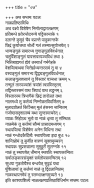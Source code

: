 +++
title = "०७"

+++
अथ सप्तमः पटलः  
नाळप्रतिष्ठाविधिः  
अथ वक्ष्ये विशेषेण निर्माल्यद्वारलक्षणम्  
प्रतिबन्धे प्रतेरन्तेदनन्ये पट्टिकान्तके १  
दलान्ते कुमुदं चैव वप्रान्ते पादुकान्तके  
छिद्रं कुर्यात्तथा चोर्ध्वे गलं तस्मात्सुयोजयेत् २  
भान्वङ्गुळं समारभ्य गुणाङ्गुलविवर्धनात्  
चतुर्विंशाङ्गुलं यावत्तावत्पञ्चविधं तथा ३  
भित्तिबाह्यगतं ह्येवं तस्यार्धं गर्भगेहके  
वेशयित्वाथवा भित्तेर्ह्यभ्यन्तरसमं तु वा ४  
वस्वङ्गुलं समारभ्य द्विद्व्यङ्गुलविवर्धनात्  
कलाङ्गुलावसानं तु विस्तारं पञ्चधा क्रमम् ५  
तन्मूलं तारपञ्चांशं त्रयांशं त्वग्रविस्तृतम्  
तद्विस्तारसमं वाथ त्रिपादं वाथ तद्धनम् ६  
विस्तारस्य त्रिभागैकं छिद्रं तारोन्नतं तथा  
नालमध्ये तु कर्तव्यं निम्नोन्नतविवर्जितम् ७  
मूलादग्रोन्नतं किञ्चित् मूलं हंसस्य चान्वितम्  
गजोष्ठसदृशालम्बं यथा सुन्दरमाचरेत् ८  
व्याळः सिंहोऽथ भूतो वा नाळं धृत्वा तु संस्थितः  
नाळमेकं तु कर्तव्यं सौम्यं प्रासादमध्यगम् ९  
स्थापयित्वा विशेषेण अनेन विधिना तथा  
नाळं गन्धोदकैर्दिव्यैः स्थापयित्वा हृदा बुधः १०  
शान्तिहोमं तु कुर्वीत वारुणं सूक्तमुच्चरन्  
स्थापकः सुप्रसन्नात्मा सुमुहूर्ते सुलग्नके ११  
नाळं तु स्थापयेत् धीमान् स्थपतिः स्थापकान्वितः  
सर्वालङ्कारसंयुक्तं सर्वतोयसमन्वितम् १२  
सुधया गुडतोयैश्च बन्धयेत् सुदृढं यथा  
पुंशिलायां तु कर्तव्यं नाळं तु द्विदलान्वितम्  
नाळस्थापनमेवं तु स्तम्भलक्षणमुच्यते १३  
इति काश्यपशिल्पे नाळलक्षणप्रतिष्ठाविधिर्नाम सप्तमः पटलः  
   
